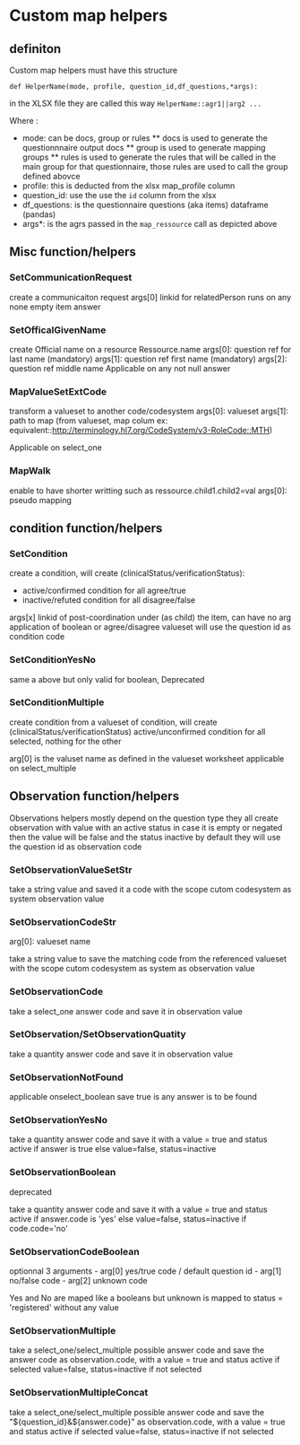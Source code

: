 # Custom map helpers 

## definiton

Custom map helpers must have this structure

```
def HelperName(mode, profile, question_id,df_questions,*args):
```

in the XLSX file they are called this way `HelperName::agr1||arg2 ... `


Where :

* mode:  can be docs, group or rules
** docs is used to generate the questionnnaire output docs
** group is used to generate mapping groups 
** rules is used to generate the rules that will be called in the main group for that questionnaire, those rules are used to call the group defined abovce
* profile: this is deducted from the xlsx map_profile column
* question_id: use the use the `id` column from the xlsx
* df_questions: is the questionnaire questions (aka items) dataframe (pandas)
* args*: is the agrs passed in the `map_ressource` call as depicted above


##  Misc function/helpers


### SetCommunicationRequest

create a communicaiton request
args[0] linkid for relatedPerson
runs on any none empty item answer


### SetOfficalGivenName

create Official name on a resource Ressource.name
args[0]: question ref for last name (mandatory)
args[1]: question ref first name (mandatory) 
args[2]: question ref middle name 
Applicable on any not null answer



### MapValueSetExtCode

transform a valueset to another code/codesystem
args[0]: valueset
args[1]: path to map (from valueset, map colum ex: equivalent::http://terminology.hl7.org/CodeSystem/v3-RoleCode::MTH)

Applicable on select_one


### MapWalk

enable to have shorter writting such as ressource.child1.child2=val
args[0]: pseudo mapping

## condition function/helpers


### SetCondition

create a condition, will create (clinicalStatus/verificationStatus):

* active/confirmed condition for all agree/true
* inactive/refuted condition for all disagree/false

args[x]  linkid of post-coordination under (as child) the item, can have no arg
application of boolean or agree/disagree valueset
will use the question id as condition code

### SetConditionYesNo

same a above but only valid for boolean, Deprecated

### SetConditionMultiple

create condition from a valueset of condition, will create (clinicalStatus/verificationStatus) active/unconfirmed condition for all selected, nothing for the other

arg[0] is the valuset name as defined in the valueset worksheet
applicable on select_multiple

##  Observation function/helpers

Observations helpers mostly depend on the question type 
they all create observation with value with an active status
in case it is empty or negated then the value will be false and the status inactive
by default they will use the question id as observation code

### SetObservationValueSetStr

take a string value and saved it a code with the scope cutom codesystem as system observation value


### SetObservationCodeStr
arg[0]: valueset name

take a string value to save the matching code from the referenced valueset with the scope cutom codesystem as system  as observation value


### SetObservationCode

take a select_one answer code and save it in observation value

### SetObservation/SetObservationQuatity

take a quantity answer code and save it in observation value


### SetObservationNotFound

applicable onselect_boolean 
save true is any answer is to be found 

### SetObservationYesNo

take a quantity answer code and save it with a value = true and status active if answer is true else value=false, status=inactive 


### SetObservationBoolean

deprecated

take a quantity answer code and save it with a value = true and status active if answer.code is 'yes' else value=false, status=inactive if code.code='no'


### SetObservationCodeBoolean


optionnal 3 arguments
    - arg[0] yes/true code / default question id
    - arg[1] no/false code 
    - arg[2] unknown code

Yes and No are maped like a booleans but unknown is mapped to status = 'registered' without any value


### SetObservationMultiple

take a select_one/select_multiple possible answer code and save the answer code as observation.code, with a value = true and status active if selected value=false, status=inactive if not selected


### SetObservationMultipleConcat

take a select_one/select_multiple possible answer code and save the "${question_id}&${answer.code}" as observation.code, with a value = true and status active if selected value=false, status=inactive if not selected


